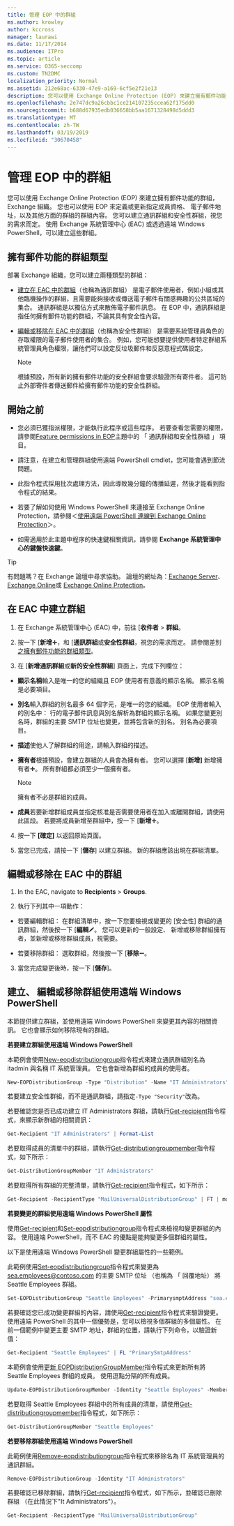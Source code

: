 ```yaml
---
title: 管理 EOP 中的群組
ms.author: krowley
author: kccross
manager: laurawi
ms.date: 11/17/2014
ms.audience: ITPro
ms.topic: article
ms.service: O365-seccomp
ms.custom: TN2DMC
localization_priority: Normal
ms.assetid: 212e68ac-6330-47e9-a169-6cf5e2f21e13
description: 您可以使用 Exchange Online Protection (EOP) 來建立擁有郵件功能的群組，Exchange 組織。 您也可以使用 EOP 來定義或更新指定成員資格、 電子郵件地址，以及其他方面的群組的群組內容。
ms.openlocfilehash: 2e747dc9a26cbbc1ce214107235ccea62f175dd0
ms.sourcegitcommit: b688d67935edb036658bb5aa1671328498d5ddd3
ms.translationtype: MT
ms.contentlocale: zh-TW
ms.lasthandoff: 03/19/2019
ms.locfileid: "30670458"
---
```

# <a name="manage-groups-in-eop"></a>管理 EOP 中的群組

 您可以使用 Exchange Online Protection (EOP) 來建立擁有郵件功能的群組，Exchange 組織。 您也可以使用 EOP 來定義或更新指定成員資格、 電子郵件地址，以及其他方面的群組的群組內容。 您可以建立通訊群組和安全性群組，視您的需求而定。 使用 Exchange 系統管理中心 (EAC) 或透過遠端 Windows PowerShell，可以建立這些群組。 
  
## <a name="types-of-mail-enabled-groups"></a>擁有郵件功能的群組類型

部署 Exchange 組織，您可以建立兩種類型的群組：
  
- [建立在 EAC 中的群組](manage-groups-in-eop.md)（也稱為通訊群組） 是電子郵件使用者，例如小組或其他臨機操作的群組，且需要能夠接收或傳送電子郵件有關感興趣的公共區域的集合。 通訊群組是以獨佔方式來散佈電子郵件訊息。 在 EOP 中，通訊群組是指任何擁有郵件功能的群組，不論其具有安全性內容。
    
- [編輯或移除在 EAC 中的群組](manage-groups-in-eop.md)（也稱為安全性群組） 是需要系統管理員角色的存取權限的電子郵件使用者的集合。 例如，您可能想要提供使用者特定群組系統管理員角色權限，讓他們可以設定反垃圾郵件和反惡意程式碼設定。
    
    > [!NOTE]
    > 根據預設，所有新的擁有郵件功能的安全群組會要求驗證所有寄件者。 這可防止外部寄件者傳送郵件給擁有郵件功能的安全性群組。 
  
## <a name="before-you-begin"></a>開始之前

- 您必須已獲指派權限，才能執行此程序或這些程序。 若要查看您需要的權限，請參閱[Feature permissions in EOP](feature-permissions-in-eop.md)主題中的 「 通訊群組和安全性群組 」 項目。 
    
- 請注意，在建立和管理群組使用遠端 PowerShell cmdlet，您可能會遇到節流問題。
    
- 此指令程式採用批次處理方法，因此導致幾分鐘的傳播延遲，然後才能看到指令程式的結果。
    
- 若要了解如何使用 Windows PowerShell 來連接至 Exchange Online Protection，請參閱＜[使用遠端 PowerShell 連線到 Exchange Online Protection](https://docs.microsoft.com/powershell/exchange/exchange-eop/connect-to-exchange-online-protection-powershell?view=exchange-ps)＞。
    
- 如需適用於此主題中程序的快速鍵相關資訊，請參閱 **Exchange 系統管理中心的鍵盤快速鍵**。
    
> [!TIP]
> 有問題嗎？在 Exchange 論壇中尋求協助。 論壇的網址為：[Exchange Server](https://go.microsoft.com/fwlink/p/?linkId=60612)、[Exchange Online](https://go.microsoft.com/fwlink/p/?linkId=267542)或 [Exchange Online Protection](https://go.microsoft.com/fwlink/p/?linkId=285351)。 
  
## <a name="create-a-group-in-the-eac"></a>在 EAC 中建立群組

1. 在 Exchange 系統管理中心 (EAC) 中，前往 [**收件者** \> **群組**。
    
2. 按一下 [**新增**![加入圖示](../media/ITPro-EAC-AddIcon.gif)，和 [**通訊群組**或**安全性群組**，視您的需求而定。 請參閱差別[之擁有郵件功能的群組類型](manage-groups-in-eop.md)。 
    
3. 在 [**新增通訊群組**或**新的安全性群組**] 頁面上，完成下列欄位： 
    
  - **顯示名稱**輸入是唯一的您的組織且 EOP 使用者有意義的顯示名稱。 顯示名稱是必要項目。 
    
  - **別名**輸入群組的別名最多 64 個字元，是唯一的您的組織。 EOP 使用者輸入的別名中： 行的電子郵件訊息與別名解析為群組的顯示名稱。 如果您變更別名時，群組的主要 SMTP 位址也變更，並將包含新的別名。 別名為必要項目。 
    
  - **描述**使他人了解群組的用途，請輸入群組的描述。 
    
  - **擁有者**根據預設，會建立群組的人員會為擁有者。 您可以選擇 [**新增]** 新增擁有者![加入圖示](../media/ITPro-EAC-AddIcon.gif)。 所有群組都必須至少一個擁有者。
    
    > [!NOTE]
    > 擁有者不必是群組的成員。 
  
  - **成員**若要新增群組成員並指定核准是否需要使用者在加入或離開群組，請使用此區段。 若要將成員新增至群組中，按一下 [**新增**![加入圖示](../media/ITPro-EAC-AddIcon.gif)。
    
4. 按一下 **[確定]** 以返回原始頁面。 
    
5. 當您已完成，請按一下 [**儲存**] 以建立群組。 新的群組應該出現在群組清單。 
    
## <a name="edit-or-remove-a-group-in-the-eac"></a>編輯或移除在 EAC 中的群組

1. In the EAC, navigate to **Recipients** \> **Groups**.
    
2. 執行下列其中一項動作：
    
  - 若要編輯群組： 在群組清單中，按一下您要檢視或變更的 [安全性] 群組的通訊群組，然後按一下 [**編輯**![編輯圖示](../media/ITPro-EAC-EditIcon.gif)。 您可以更新的一般設定、 新增或移除群組擁有者，並新增或移除群組成員，視需要。
    
  - 若要移除群組： 選取群組，然後按一下 [**移除**![移除圖示](../media/ITPro-EAC-RemoveIcon.gif)。
    
3. 當您完成變更後時，按一下 [**儲存**]。
    
## <a name="create-edit-or-remove-a-group-using-remote-windows-powershell"></a>建立、 編輯或移除群組使用遠端 Windows PowerShell

本節提供建立群組，並使用遠端 Windows PowerShell 來變更其內容的相關資訊。 它也會顯示如何移除現有的群組。 
  
 **若要建立群組使用遠端 Windows PowerShell**
  
本範例會使用[New-eopdistributiongroup](http://technet.microsoft.com/library/4610dfe5-fca8-4ba8-be3c-535d1753e0f4.aspx)指令程式來建立通訊群組別名為 itadmin 與名稱 IT 系統管理員。 它也會新增為群組的成員的使用者。 
  
```Powershell
New-EOPDistributionGroup -Type "Distribution" -Name "IT Administrators" -Alias itadmin -Members @("Member1","Member2","Member3") -ManagedBy "Member1"

```

若要建立安全性群組，而不是通訊群組，請指定`-Type "Security"`改為。 
  
若要確認您是否已成功建立 IT Administrators 群組，請執行[Get-recipient](http://technet.microsoft.com/library/2ce6250f-0ad3-4b29-870c-e1d6e1e154bc.aspx)指令程式，來顯示新群組的相關資訊： 
  
```Powershell
Get-Recipient "IT Administrators" | Format-List

```

若要取得成員的清單中的群組，請執行[Get-distributiongroupmember](http://technet.microsoft.com/library/15c71bc5-4246-44ac-8b34-8ccd585294b5.aspx)指令程式，如下所示： 
  
```Powershell
Get-DistributionGroupMember "IT Administrators"

```

若要取得所有群組的完整清單，請執行[Get-recipient](http://technet.microsoft.com/library/2ce6250f-0ad3-4b29-870c-e1d6e1e154bc.aspx)指令程式，如下所示： 
  
```Powershell
Get-Recipient -RecipientType "MailUniversalDistributionGroup" | FT | more

```

 **若要變更的群組使用遠端 Windows PowerShell 屬性**
  
使用[Get-recipient](http://technet.microsoft.com/library/2ce6250f-0ad3-4b29-870c-e1d6e1e154bc.aspx)和[Set-eopdistributiongroup](http://technet.microsoft.com/library/689a66c5-a524-4870-88f3-091fd6eae3b7.aspx)指令程式來檢視和變更群組的內容。 使用遠端 PowerShell，而不 EAC 的優點是能夠變更多個群組的屬性。 
  
以下是使用遠端 Windows PowerShell 變更群組屬性的一些範例。
  
此範例使用[Set-eopdistributiongroup](http://technet.microsoft.com/library/689a66c5-a524-4870-88f3-091fd6eae3b7.aspx)指令程式來變更為 sea.employees@contoso.com 的主要 SMTP 位址 （也稱為 「 回覆地址） 將 Seattle Employees 群組。 
  
```Powershell
Set-EOPDistributionGroup "Seattle Employees" -PrimarysmptAddress "sea.employees@contoso.com"

```

若要確認您已成功變更群組的內容，請使用[Get-recipient](http://technet.microsoft.com/library/2ce6250f-0ad3-4b29-870c-e1d6e1e154bc.aspx)指令程式來驗證變更。 使用遠端 PowerShell 的其中一個優勢是，您可以檢視多個群組的多個屬性。 在前一個範例中變更主要 SMTP 地址，群組的位置，請執行下列命令，以驗證新值： 
  
```Powershell
Get-Recipient "Seattle Employees" | FL "PrimarySmtpAddress"

```

本範例會使用[更新 EOPDistributionGroupMember](http://technet.microsoft.com/library/a6d4f790-1b94-42f8-af6f-fa79c504d8ec.aspx)指令程式來更新所有將 Seattle Employees 群組的成員。 使用逗點分隔的所有成員。 
  
```Powershell
Update-EOPDistributionGroupMember -Identity "Seattle Employees" -Members @("Member1","Member2","Member3","Member4","Member5")

```

若要取得 Seattle Employees 群組中的所有成員的清單，請使用[Get-distributiongroupmember](http://technet.microsoft.com/library/15c71bc5-4246-44ac-8b34-8ccd585294b5.aspx)指令程式，如下所示： 
  
```Powershell
Get-DistributionGroupMember "Seattle Employees"

```

 **若要移除群組使用遠端 Windows PowerShell**
  
此範例使用[Remove-eopdistributiongroup](http://technet.microsoft.com/library/a17b1307-3187-40b0-a438-c7b35a34c002.aspx)指令程式來移除名為 IT 系統管理員的通訊群組。 
  
```Powershell
Remove-EOPDistributionGroup -Identity "IT Administrators" 

```

若要確認已移除群組，請執行[Get-recipient](http://technet.microsoft.com/library/2ce6250f-0ad3-4b29-870c-e1d6e1e154bc.aspx)指令程式，如下所示，並確認已刪除群組 （在此情況下"It Administrators"）。 
  
```Powershell
Get-Recipient -RecipientType "MailUniversalDistributionGroup"

```


